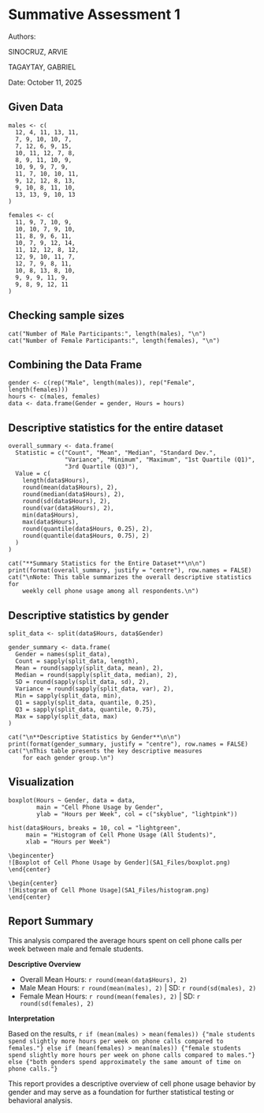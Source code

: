 # Summative Assessment 1

Authors: 

SINOCRUZ, ARVIE

TAGAYTAY, GABRIEL

Date: October 11, 2025

## Given Data
```{r}
males <- c(
  12, 4, 11, 13, 11,
  7, 9, 10, 10, 7,
  7, 12, 6, 9, 15,
  10, 11, 12, 7, 8,
  8, 9, 11, 10, 9,
  10, 9, 9, 7, 9,
  11, 7, 10, 10, 11,
  9, 12, 12, 8, 13,
  9, 10, 8, 11, 10,
  13, 13, 9, 10, 13
)

females <- c(
  11, 9, 7, 10, 9,
  10, 10, 7, 9, 10,
  11, 8, 9, 6, 11,
  10, 7, 9, 12, 14,
  11, 12, 12, 8, 12,
  12, 9, 10, 11, 7,
  12, 7, 9, 8, 11,
  10, 8, 13, 8, 10,
  9, 9, 9, 11, 9,
  9, 8, 9, 12, 11
)
```

## Checking sample sizes
```{r}
cat("Number of Male Participants:", length(males), "\n")
cat("Number of Female Participants:", length(females), "\n")
```

## Combining the Data Frame
```{r}
gender <- c(rep("Male", length(males)), rep("Female", length(females)))
hours <- c(males, females)
data <- data.frame(Gender = gender, Hours = hours)
```

## Descriptive statistics for the entire dataset
```{r}
overall_summary <- data.frame(
  Statistic = c("Count", "Mean", "Median", "Standard Dev.", 
                "Variance", "Minimum", "Maximum", "1st Quartile (Q1)", 
                "3rd Quartile (Q3)"),
  Value = c(
    length(data$Hours),
    round(mean(data$Hours), 2),
    round(median(data$Hours), 2),
    round(sd(data$Hours), 2),
    round(var(data$Hours), 2),
    min(data$Hours),
    max(data$Hours),
    round(quantile(data$Hours, 0.25), 2),
    round(quantile(data$Hours, 0.75), 2)
  )
)

cat("**Summary Statistics for the Entire Dataset**\n\n")
print(format(overall_summary, justify = "centre"), row.names = FALSE)
cat("\nNote: This table summarizes the overall descriptive statistics for 
    weekly cell phone usage among all respondents.\n")
```

## Descriptive statistics by gender
```{r}
split_data <- split(data$Hours, data$Gender)

gender_summary <- data.frame(
  Gender = names(split_data),
  Count = sapply(split_data, length),
  Mean = round(sapply(split_data, mean), 2),
  Median = round(sapply(split_data, median), 2),
  SD = round(sapply(split_data, sd), 2),
  Variance = round(sapply(split_data, var), 2),
  Min = sapply(split_data, min),
  Q1 = sapply(split_data, quantile, 0.25),
  Q3 = sapply(split_data, quantile, 0.75),
  Max = sapply(split_data, max)
)

cat("\n**Descriptive Statistics by Gender**\n\n")
print(format(gender_summary, justify = "centre"), row.names = FALSE)
cat("\nThis table presents the key descriptive measures 
    for each gender group.\n")
```

## Visualization
```{r}
boxplot(Hours ~ Gender, data = data,
        main = "Cell Phone Usage by Gender",
        ylab = "Hours per Week", col = c("skyblue", "lightpink"))

hist(data$Hours, breaks = 10, col = "lightgreen",
     main = "Histogram of Cell Phone Usage (All Students)",
     xlab = "Hours per Week")
```

```{r}
\begincenter}
![Boxplot of Cell Phone Usage by Gender](SA1_Files/boxplot.png)
\end{center}
```
```{r}
\begin{center}
![Histogram of Cell Phone Usage](SA1_Files/histogram.png)
\end{center}
```


## Report Summary

This analysis compared the average hours spent on cell phone calls per week between male and female students.

**Descriptive Overview**

- Overall Mean Hours: `r round(mean(data$Hours), 2)`
- Male Mean Hours: `r round(mean(males), 2)` | SD: `r round(sd(males), 2)`
- Female Mean Hours: `r round(mean(females), 2)` | SD: `r round(sd(females), 2)`

**Interpretation**

Based on the results, `r if (mean(males) > mean(females)) {"male students spend slightly more hours per week on phone calls compared to females."} else if (mean(females) > mean(males)) {"female students spend slightly more hours per week on phone calls compared to males."} else {"both genders spend approximately the same amount of time on phone calls."}`  

This report provides a descriptive overview of cell phone usage behavior by gender and may serve as a foundation for further statistical testing or behavioral analysis.
